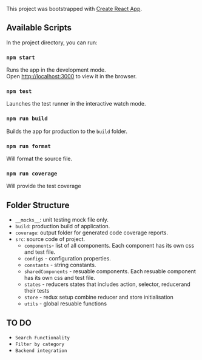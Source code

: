 This project was bootstrapped with [Create React App](https://github.com/facebook/create-react-app).

## Available Scripts

In the project directory, you can run:

### `npm start`

Runs the app in the development mode.<br>
Open [http://localhost:3000](http://localhost:3000) to view it in the browser.


### `npm test`

Launches the test runner in the interactive watch mode.

### `npm run build`
Builds the app for production to the `build` folder.

### `npm run format`
Will format the source file.

### `npm run coverage`
Will provide the test coverage

## Folder Structure

- `__mocks__`: unit testing mock file only.
- `build`: production build of application.
- `coverage`: output folder for generated code coverage reports.
- `src`: source code of project.
    - `components`- list of all components. Each component has its own css and test file.
    - `configs` - configuration properties.
    - `constants` - string constants.
    - `sharedComponents` - resuable components. Each resuable component has its own css and test file.
    - `states` - reducers states that includes action, selector, reducerand their tests
    - `store` - redux setup combine reducer and store initialisation
    - `utils` - global resuable functions

## TO DO
- `Search Functionality`
- `Filter by category`
- `Backend integration`


